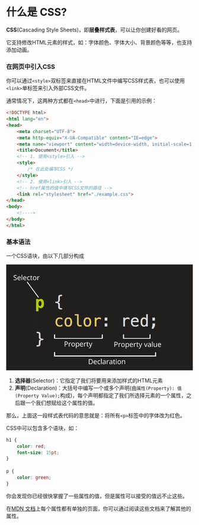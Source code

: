 # 什么是 CSS?

**CSS**(Cascading Style Sheets)，即**层叠样式表**，可以让你创建好看的网页。

它支持修改HTML元素的样式，如：字体颜色、字体大小、背景颜色等等，也支持添加动画。

### 在网页中引入CSS

你可以通过`<style>`双标签来直接在HTML文件中编写CSS样式表，也可以使用`<link>`单标签来引入外部CSS文件。

通常情况下，这两种方式都在`<head>`中进行，下面是引用的示例：

```html
<!DOCTYPE html>
<html lang="en">
<head>
    <meta charset="UTF-8">
    <meta http-equiv="X-UA-Compatible" content="IE=edge">
    <meta name="viewport" content="width=device-width, initial-scale=1.0">
    <title>Document</title>
    <!-- 1. 使用<style>引入 -->
    <style>
        /* 在此处编写CSS */
    </style>
    <!-- 2. 使用<link>引入 -->
    <!-- href属性的值中填写CSS文件的路径 -->
    <link rel="stylesheet" href="./example.css">
</head>
<body>
    <!---->
</body>
</html>
```

### 基本语法

一个CSS语块，由以下几部分构成

![1-1](../img/css-1-1.png)

1. **选择器**(Selector)：它指定了我们将要用来添加样式的HTML元素
2. **声明**(Declaration)：大括号中编写一个或多个声明(由`属性(Property): 值(Property Value);`构成)，每个声明都指定了我们所选择元素的一个属性，之后跟一个我们想赋给这个属性的值。

那么，上面这一段样式表代码的意思就是：将所有`<p>`标签中的字体改为红色。

CSS中可以包含多个语块，如：

```css
h1 {
    color: red;
    font-size: 15pt;
}

p {
    color: green;
}
```

你会发现你已经很快掌握了一些属性的值，但是属性可以接受的值远不止这些。

在[MDN 文档](https://developer.mozilla.org/zh-CN/docs/Web/CSS)上每个属性都有单独的页面，你可以通过阅读这些文档来了解其他的属性。
